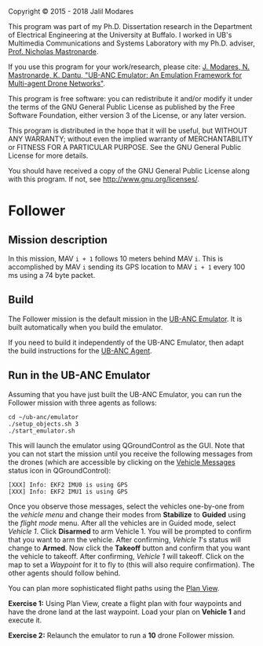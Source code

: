 Copyright © 2015 - 2018 Jalil Modares

This program was part of my Ph.D. Dissertation research in the Department of Electrical Engineering at the University at Buffalo. I worked in UB's Multimedia Communications and Systems Laboratory with my Ph.D. adviser, [Prof. Nicholas Mastronarde](http://www.eng.buffalo.edu/~nmastron).

If you use this program for your work/research, please cite:
[J. Modares, N. Mastronarde, K. Dantu, "UB-ANC Emulator: An Emulation Framework for Multi-agent Drone Networks"](https://doi.org/10.1109/SIMPAR.2016.7862404).

This program is free software: you can redistribute it and/or modify it under the terms of the GNU General Public License as published by the Free Software Foundation, either version 3 of the License, or any later version.

This program is distributed in the hope that it will be useful, but WITHOUT ANY WARRANTY; without even the implied warranty of MERCHANTABILITY or FITNESS FOR A PARTICULAR PURPOSE. See the GNU General Public License for more details.

You should have received a copy of the GNU General Public License along with this program. If not, see <http://www.gnu.org/licenses/>.

# Follower
## Mission description
In this mission, MAV `i + 1` follows 10 meters behind MAV `i`. This is accomplished by MAV `i` sending its GPS location to MAV `i + 1` every 100 ms using a 74 byte packet.

## Build
The Follower mission is the default mission in the [UB-ANC Emulator](https://github.com/jmodares/UB-ANC-Emulator). It is built automatically when you build the emulator.

If you need to build it independently of the UB-ANC Emulator, then adapt the build instructions for the [UB-ANC Agent](https://github.com/jmodares/UB-ANC-Agent).

## Run in the UB-ANC Emulator
Assuming that you have just built the UB-ANC Emulator, you can run the Follower mission with three agents as follows:
```
cd ~/ub-anc/emulator
./setup_objects.sh 3
./start_emulator.sh
```

This will launch the emulator using QGroundControl as the GUI. Note that you can not start the mission until you receive the following messages from the drones (which are accessible by clicking on the [Vehicle Messages](https://docs.qgroundcontrol.com/en/toolbar/toolbar.html) status icon in QGroundControl):
```
[XXX] Info: EKF2 IMU0 is using GPS
[XXX] Info: EKF2 IMU1 is using GPS
```

Once you observe those messages, select the vehicles one-by-one from the *vehicle menu* and change their modes from **Stabilize** to **Guided** using the *flight mode* menu. After all the vehicles are in Guided mode, select *Vehicle 1*. Click **Disarmed** to arm Vehicle 1. You will be prompted to confirm that you want to arm the vehicle. After confirming, *Vehicle 1*'s status will change to **Armed**. Now click the **Takeoff** button and confirm that you want the vehicle to takeoff. After confirming, *Vehicle 1* will takeoff. Click on the map to set a *Waypoint* for it to fly to (this will also require confirmation). The other agents should follow behind.

You can plan more sophisticated flight paths using the [Plan View](https://docs.qgroundcontrol.com/en/PlanView/PlanView.html).

**Exercise 1:** Using Plan View, create a flight plan with four  waypoints and have the drone land at the last waypoint. Load your plan on **Vehicle 1** and execute it.

**Exercise 2:** Relaunch the emulator to run a **10** drone Follower mission.
